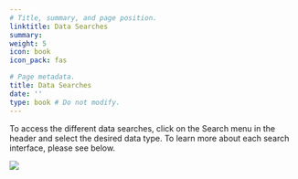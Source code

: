 ```yaml
---
# Title, summary, and page position.
linktitle: Data Searches
summary: 
weight: 5
icon: book
icon_pack: fas

# Page metadata.
title: Data Searches
date: ''
type: book # Do not modify.
---
```


To access the different data searches, click on the Search menu in the
header and select the desired data type. To learn more about each search
interface, please see below.

![](search-menu.png)

